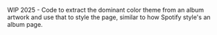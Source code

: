 WIP 2025 - Code to extract the dominant color theme from an album artwork and use that to style the page, similar to how Spotify style's an album page.
